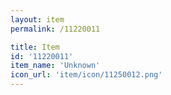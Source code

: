 ```yaml
---
layout: item
permalink: /11220011

title: Item
id: '11220011'
item_name: 'Unknown'
icon_url: 'item/icon/11250012.png'
---
```

